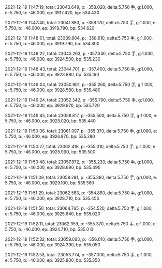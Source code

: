 2021-12-19 11:47:19, total: 23043.649, p: -358.020, delta:5.750 手, g:1.000, e: 5.750, b: -46.000, ep: 3917.420, bp: 534.430

2021-12-19 11:47:40, total: 23041.883, p: -358.170, delta:5.750 手, g:1.000, e: 5.750, b: -46.000, ep: 3918.790, bp: 534.620

2021-12-19 11:48:01, total: 23039.904, p: -358.610, delta:5.750 手, g:1.000, e: 5.750, b: -46.000, ep: 3919.790, bp: 534.800

2021-12-19 11:48:22, total: 23043.263, p: -357.340, delta:5.750 手, g:1.000, e: 5.750, b: -46.000, ep: 3924.500, bp: 535.230

2021-12-19 11:48:43, total: 23044.701, p: -357.400, delta:5.750 手, g:1.000, e: 5.750, b: -46.000, ep: 3923.880, bp: 535.160

2021-12-19 11:49:04, total: 23050.901, p: -355.260, delta:5.750 手, g:1.000, e: 5.750, b: -46.000, ep: 3928.580, bp: 535.480

2021-12-19 11:49:24, total: 23052.342, p: -355.790, delta:5.750 手, g:1.000, e: 5.750, b: -46.000, ep: 3929.970, bp: 535.720

2021-12-19 11:49:45, total: 23058.817, p: -355.500, delta:5.750 手, g:1.000, e: 5.750, b: -46.000, ep: 3928.020, bp: 535.440

2021-12-19 11:50:06, total: 23061.097, p: -355.370, delta:5.750 手, g:1.000, e: 5.750, b: -46.000, ep: 3926.870, bp: 535.280

2021-12-19 11:50:27, total: 23062.418, p: -355.010, delta:5.750 手, g:1.000, e: 5.750, b: -46.000, ep: 3928.990, bp: 535.500

2021-12-19 11:50:48, total: 23057.972, p: -355.230, delta:5.750 手, g:1.000, e: 5.750, b: -46.000, ep: 3928.690, bp: 535.490

2021-12-19 11:51:09, total: 23058.291, p: -355.380, delta:5.750 手, g:1.000, e: 5.750, b: -46.000, ep: 3929.100, bp: 535.560

2021-12-19 11:51:29, total: 23062.563, p: -354.890, delta:5.750 手, g:1.000, e: 5.750, b: -46.000, ep: 3928.710, bp: 535.450

2021-12-19 11:51:50, total: 23064.765, p: -354.520, delta:5.750 手, g:1.000, e: 5.750, b: -46.000, ep: 3925.640, bp: 535.020

2021-12-19 11:52:11, total: 23062.359, p: -355.370, delta:5.750 手, g:1.000, e: 5.750, b: -46.000, ep: 3924.710, bp: 535.010

2021-12-19 11:52:32, total: 23059.063, p: -356.010, delta:5.750 手, g:1.000, e: 5.750, b: -46.000, ep: 3924.390, bp: 535.050

2021-12-19 11:52:53, total: 23053.774, p: -357.000, delta:5.750 手, g:1.000, e: 5.750, b: -46.000, ep: 3925.800, bp: 535.350